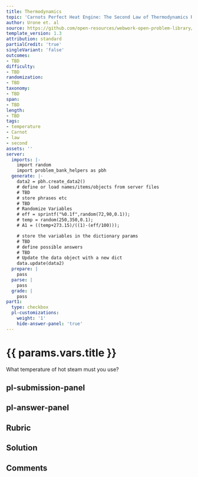 ```yaml
---
title: Thermodynamics
topic: 'Carnots Perfect Heat Engine: The Second Law of Thermodynamics Restated'
author: Urone et. al
source: https://github.com/open-resources/webwork-open-problem-library/tree/master/Contrib/BrockPhysics/College_Physics_Urone/15.Thermodynamics/Carnots_Perfect_Heat_Engine_The_Second_Law_of_Thermodynamics_Restated/NU_U17-15-04-008.pg
template_version: 1.3
attribution: standard
partialCredit: 'true'
singleVariant: 'false'
outcomes:
- TBD
difficulty:
- TBD
randomization:
- TBD
taxonomy:
- TBD
span:
- TBD
length:
- TBD
tags:
- temperature
- Carnot
- law
- second
assets: ''
server:
  imports: |-
    import random
    import problem_bank_helpers as pbh
  generate: |-
    data2 = pbh.create_data2()
    # define or load names/items/objects from server files
    # TBD
    # store phrases etc
    # TBD
    # Randomize Variables
    # eff = sprintf("%0.1f",random(72,90,0.1));
    # temp = random(250,350,0.1);
    # A1 = ((temp+273.15)/((1)-(eff/100)));

    # store the variables in the dictionary params
    # TBD
    # define possible answers
    # TBD
    # Update the data object with a new dict
    data.update(data2)
  prepare: |
    pass
  parse: |
    pass
  grade: |
    pass
part1:
  type: checkbox
  pl-customizations:
    weight: '1'
    hide-answer-panel: 'true'
---
```


# {{ params.vars.title }} 


What temperature of hot steam must you use?


## pl-submission-panel 


## pl-answer-panel 


## Rubric 


## Solution 


## Comments 


